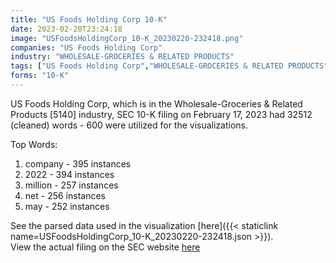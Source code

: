 ```yaml
---
title: "US Foods Holding Corp 10-K"
date: 2023-02-20T23:24:18
image: "USFoodsHoldingCorp_10-K_20230220-232418.png"
companies: "US Foods Holding Corp"
industry: "WHOLESALE-GROCERIES & RELATED PRODUCTS"
tags: ["US Foods Holding Corp","WHOLESALE-GROCERIES & RELATED PRODUCTS","02-17-2023","10-K"]
forms: "10-K"
---
```

US Foods Holding Corp, which is in the Wholesale-Groceries & Related Products [5140] industry, SEC 10-K filing on February 17, 2023 had 32512 (cleaned) words - 600 were utilized for the visualizations.

Top Words:
1. company - 395 instances
2. 2022 - 394 instances
3. million - 257 instances
4. net - 256 instances
5. may - 252 instances


See the parsed data used in the visualization [here]({{< staticlink name=USFoodsHoldingCorp_10-K_20230220-232418.json >}}).  
View the actual filing on the SEC website [here](https://www.sec.gov/Archives/edgar/data/1665918/0001665918-23-000023.txt)